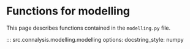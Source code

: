# Functions for modelling

This page describes functions contained in the `modelling.py` file.

::: src.connalysis.modelling.modelling
    options:
      docstring_style: numpy
